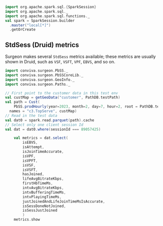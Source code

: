 ```scala mdoc
import org.apache.spark.sql.{SparkSession}
import org.apache.spark.sql._
import org.apache.spark.sql.functions._
val spark = SparkSession.builder
  .master("local[*]")
  .getOrCreate
```

## StdSess (Druid) metrics

Surgeon makes several `StdSess` metrics available; these metrics are usually
shown in Druid, such as `VSF`, `VSFT`, `VPF`, `EBVS`, and so on. 


```scala mdoc
import conviva.surgeon.PbSS._
import conviva.surgeon.PbSSCoreLib._
import conviva.surgeon.GeoInfo._
import conviva.surgeon.Paths._

// First point to the customer data in this test env
val custMap = getGeoData("customer", PathDB.testPath)
val path = Cust(
    PbSS.prodHourly(year=2023, month=2, day=7, hour=2, root = PathDB.testPath + "pbss"),
  names = "c3.TopServe", custMap)
// Read in the test data
val dat0 = spark.read.parquet(path).cache
// Select only one client session Id
val dat = dat0.where(sessionId === 89057425)
```

```scala mdoc
    val metrics = dat.select(
        isEBVS, 
        isAttempt, 
        isJoinTimeAccurate, 
        isVPF, 
        isVPFT, 
        isVSF, 
        isVSFT, 
        hasJoined, 
        lifeAvgBitrateKbps, 
        firstHbTimeMs,
        intvAvgBitrateKbps, 
        intvBufferingTimeMs, 
        intvPlayingTimeMs, 
        justJoinedAndLifeJoinTimeMsIsAccurate, 
        isSessDoneNotJoined,
        isSessJustJoined
        )
    metrics.show
```
